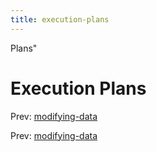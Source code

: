 ```yaml
---
title: execution-plans
---
```


Plans"

# Execution Plans

Prev: [modifying-data](modifying-data.md)

Prev: [modifying-data](modifying-data.md)
